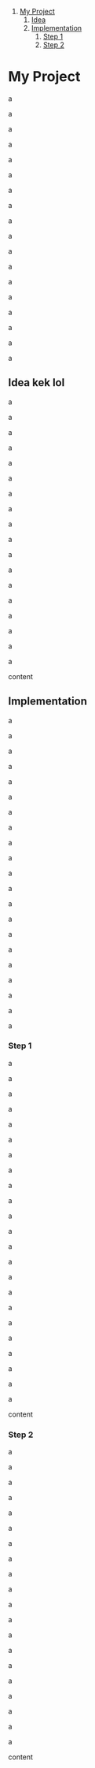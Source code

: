 1. [My Project](#my-project)
    1. [Idea](#idea---kek----lol)
    2. [Implementation](#implementation)
        1. [Step 1](#step-1)
        2. [Step 2](#step-2)

# My Project
a

a

a

a

a

a

a

a

a

a

a

a

a

a

a

a

a

a

## Idea   kek    lol
a

a

a

a

a

a

a

a

a

a

a

a

a

a

a

a

a

a

content
## Implementation
a

a

a

a

a

a

a

a

a

a

a

a

a

a

a

a

a

a

a

a

a

### Step 1
a

a

a

a

a

a

a

a

a

a

a

a

a

a

a

a

a

a

a

a

a

a

a

content
### Step 2
a

a

a

a

a

a

a

a

a

a

a

a

a

a

a

a

a

a

a

a

content
